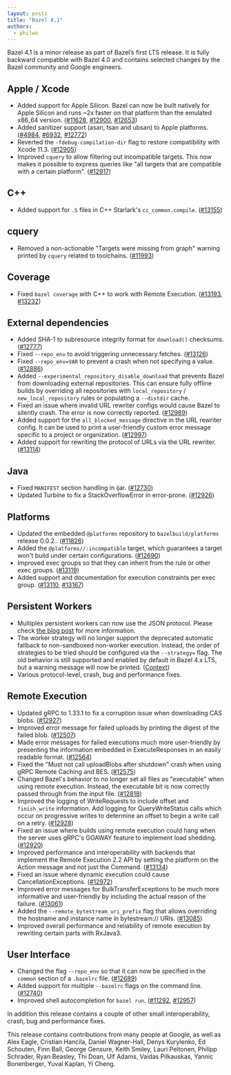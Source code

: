 ```yaml
---
layout: posts
title: "Bazel 4.1"
authors:
  - philwo
---
```


Bazel 4.1 is a minor release as part of Bazel’s first LTS release. It is fully backward compatible with Bazel 4.0 and contains selected changes by the Bazel community and Google engineers.

## Apple / Xcode

* Added support for Apple Silicon. Bazel can now be built natively for Apple Silicon and runs ~2x faster on that platform than the emulated x86_64 version. ([#11628](https://github.com/bazelbuild/bazel/issues/11628), [#12900](https://github.com/bazelbuild/bazel/issues/12900), [#12653](https://github.com/bazelbuild/bazel/issues/12653))
* Added sanitizer support (asan, tsan and ubsan) to Apple platforms. ([#4984](https://github.com/bazelbuild/bazel/issues/4984), [#6932](https://github.com/bazelbuild/bazel/issues/6932), [#12772](https://github.com/bazelbuild/bazel/issues/12772))
* Reverted the `-fdebug-compilation-dir` flag to restore compatibility with Xcode 11.3. ([#12905](https://github.com/bazelbuild/bazel/issues/12905))
* Improved `cquery` to allow filtering out incompatible targets. This now makes it possible to express queries like "all targets that are compatible with a certain platform". ([#12917](https://github.com/bazelbuild/bazel/issues/12917))

## C++

* Added support for `.S` files in C++ Starlark's `cc_common.compile`. ([#13155](https://github.com/bazelbuild/bazel/issues/13155))

## cquery

* Removed a non-actionable "Targets were missing from graph" warning printed by `cquery` related to toolchains. ([#11993](https://github.com/bazelbuild/bazel/issues/11993))

## Coverage

* Fixed `bazel coverage` with C++ to work with Remote Execution. ([#13193](https://github.com/bazelbuild/bazel/issues/13193), [#13232](https://github.com/bazelbuild/bazel/issues/13232))

## External dependencies

* Added SHA-1 to subresource integrity format for `download()` checksums. ([#12777](https://github.com/bazelbuild/bazel/issues/12777))
* Fixed `--repo_env` to avoid triggering unnecessary fetches. ([#13126](https://github.com/bazelbuild/bazel/issues/13126))
* Fixed `--repo_env=VAR` to prevent a crash when not specifying a value. ([#12886](https://github.com/bazelbuild/bazel/issues/12886))
* Added `--experimental_repository_disable_download` that prevents Bazel from downloading external repositories. This can  ensure fully offline builds by overriding all repositories with `local_repository` / `new_local_repository` rules or populating a `--distdir` cache.
* Fixed an issue where invalid URL rewriter configs would cause Bazel to silently crash. The error is now correctly reported. ([#12989](https://github.com/bazelbuild/bazel/issues/12989))
* Added support for the `all_blocked_message` directive in the URL rewriter config. It can be used to print a user-friendly custom error message specific to a project or organization. ([#12997](https://github.com/bazelbuild/bazel/issues/12997))
* Added support for rewriting the protocol of URLs via the URL rewriter. ([#13114](https://github.com/bazelbuild/bazel/issues/13114))

## Java

* Fixed `MANIFEST` section handling in ijar. ([#12730](https://github.com/bazelbuild/bazel/issues/12730))
* Updated Turbine to fix a StackOverflowError in error-prone. ([#12926](https://github.com/bazelbuild/bazel/issues/12926))

## Platforms

* Updated the embedded `@platforms` repository to `bazelbuild/platforms` release 0.0.2.. ([#11826](https://github.com/bazelbuild/bazel/issues/11826))
* Added the `@platforms//:incompatible` target, which guarantees a target won't build under certain configurations. ([#12690](https://github.com/bazelbuild/bazel/issues/12690))
* Improved exec groups so that they can inherit from the rule or other exec groups. ([#13119](https://github.com/bazelbuild/bazel/issues/13119))
* Added support and documentation for execution constraints per exec group. ([#13110](https://github.com/bazelbuild/bazel/issues/13110), [#13167](https://github.com/bazelbuild/bazel/issues/13167))

## Persistent Workers

* Multiplex persistent workers can now use the JSON protocol. Please check [the blog post](https://blog.bazel.build/2020/11/11/json-workers.html) for more information.
* The worker strategy will no longer support the deprecated automatic fallback to non-sandboxed non-worker execution. Instead, the order of strategies to be tried should be configured via the `--strategy=` flag. The old behavior is still supported and enabled by default in Bazel 4.x LTS, but a warning message will now be printed. ([Context](https://github.com/bazelbuild/bazel/commit/3b3e6424c6fbd51d4c4ebb6aa25f1d1f4720221c))
* Various protocol-level, crash, bug and performance fixes.

## Remote Execution
* Updated gRPC to 1.33.1 to fix a corruption issue when downloading CAS blobs. ([#12927](https://github.com/bazelbuild/bazel/issues/12927))
* Improved error message for failed uploads by printing the digest of the failed blob. ([#12507](https://github.com/bazelbuild/bazel/issues/12507))
* Made error messages for failed executions much more user-friendly by presenting the information embedded in ExecuteResponses in an easily readable format. ([#12564](https://github.com/bazelbuild/bazel/issues/12564))
* Fixed the "Must not call uploadBlobs after shutdown" crash when using gRPC Remote Caching and BES. ([#12575](https://github.com/bazelbuild/bazel/issues/12575))
* Changed Bazel's behavior to no longer set all files as "executable" when using remote execution. Instead, the executable bit is now correctly passed through from the input file. ([#12818](https://github.com/bazelbuild/bazel/issues/12818))
* Improved the logging of WriteRequests to include offset and `finish_write` information. Add logging for QueryWriteStatus calls which occur on progressive writes to determine an offset to begin a write call on a retry. ([#12928](https://github.com/bazelbuild/bazel/issues/12928))
* Fixed an issue where builds using remote execution could hang when the server uses gRPC's GOAWAY feature to implement load shedding. ([#12920](https://github.com/bazelbuild/bazel/issues/12920))
* Improved performance and interoperability with backends that implement the Remote Execution 2.2 API by setting the platform on the Action message and not just the Command. ([#13134](https://github.com/bazelbuild/bazel/issues/13134))
* Fixed an issue where dynamic execution could cause CancellationExceptions. ([#12972](https://github.com/bazelbuild/bazel/issues/12972))
* Improved error messages for BulkTransferExceptions to be much more informative and user-friendly by including the actual reason of the failure. ([#13061](https://github.com/bazelbuild/bazel/issues/13061))
* Added the `--remote_bytestream_uri_prefix` flag that allows overriding the hostname and instance name in bytestream:// URIs. ([#13085](https://github.com/bazelbuild/bazel/issues/13085))
* Improved overall performance and reliability of remote execution by rewriting certain parts with RxJava3.

## User Interface

* Changed the flag `--repo_env` so that it can now be specified in the `common` section of a `.bazelrc` file. ([#12689](https://github.com/bazelbuild/bazel/issues/12689))
* Added support for multiple `--bazelrc` flags on the command line. ([#12740](https://github.com/bazelbuild/bazel/issues/12740))
* Improved shell autocompletion for `bazel run`. ([#11292](https://github.com/bazelbuild/bazel/issues/11292), [#12957](https://github.com/bazelbuild/bazel/issues/12957))

In addition this release contains a couple of other small interoperability, crash, bug and performance fixes.

This release contains contributions from many people at Google, as well as Alex Eagle, Cristian Hancila, Daniel Wagner-Hall, Denys Kurylenko, Ed Schouten, Finn Ball, George Gensure, Keith Smiley, Lauri Peltonen, Philipp Schrader, Ryan Beasley, Thi Doan, Ulf Adams, Vaidas Pilkauskas, Yannic Bonenberger, Yuval Kaplan, Yi Cheng.
